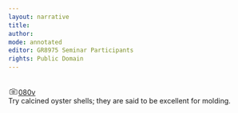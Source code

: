 ```yaml
---
layout: narrative
title: 
author:
mode: annotated
editor: GR8975 Seminar Participants
rights: Public Domain
---
```


 <br/><a href="http://gallica.bnf.fr/ark:/12148/btv1b10500001g/f166.image"><img src="../assets/photo-icon.png" alt="folio images" style="display:inline-block; margin-bottom:-3px;">080v</a><br/> 
 Try calcined oyster shells; they are said to be excellent for molding. 
 